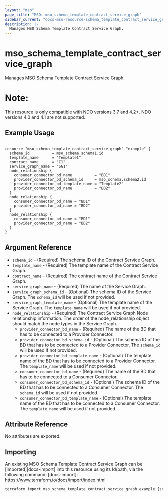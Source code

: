 ```yaml
---
layout: "mso"
page_title: "MSO: mso_schema_template_contract_service_graph"
sidebar_current: "docs-mso-resource-schema_template_contract_service_graph"
description: |-
  Manages MSO Schema Template Contract Service Graph.
---
```


# mso_schema_template_contract_service_graph #

Manages MSO Schema Template Contract Service Graph.

# Note: #
This resource is only compatible with NDO versions 3.7 and 4.2+. NDO versions 4.0 and 4.1 are not supported.

## Example Usage ##

```hcl

resource "mso_schema_template_contract_service_graph" "example" {
  schema_id          = mso_schema.schema1.id
  template_name      = "Template1"
  contract_name      = "C1"
  service_graph_name = "SG1"
  node_relationship {
    consumer_connector_bd_name          = "BD1"
    provider_connector_bd_schema_id     = mso_schema.schema2.id
    provider_connector_bd_template_name = "Template2"
    provider_connector_bd_name          = "BD2"
  }
  node_relationship {
    consumer_connector_bd_name = "BD1"
    provider_connector_bd_name = "BD2"
  }
  node_relationship {
    consumer_connector_bd_name = "BD1"
    provider_connector_bd_name = "BD2"
  }
}

```

## Argument Reference ##
* `schema_id` - (Required) The schema ID of the Contract Service Graph.
* `template_name` - (Required) The template name of the Contract Service Graph.
* `contract_name` - (Required) The contract name of the Contract Service Graph.
* `service_graph_name` - (Required) The name of the Service Graph.
* `service_graph_schema_id` - (Optional) The schema ID of the Service Graph. The `schema_id` will be used if not provided.
* `service_graph_template_name` - (Optional) The template name of the Service Graph. The `template_name` will be used if not provided.
* `node_relationship` - (Required) The Contract Service Graph Node relationship information. The order of the node_relationship object should match the node types in the Service Graph.
  * `provider_connector_bd_name` - (Required) The name of the BD that has to be connected to a Provider Connector.
  * `provider_connector_bd_schema_id` - (Optional) The schema ID of the BD that has to be connected to a Provider Connector. The `schema_id` will be used if not provided.
  * `provider_connector_bd_template_name` - (Optional) The template name of the BD that has to be connected to a Provider Connector. The `template_name` will be used if not provided.
  * `consumer_connector_bd_name` - (Required) The name of the BD that has to be connected to a Consumer Connector.
  * `consumer_connector_bd_schema_id` - (Optional) The schema ID of the BD that has to be connected to a Consumer Connector. The `schema_id` will be used if not provided.
  * `consumer_connector_bd_template_name` - (Optional) The template name of the BD that has to be connected to a Consumer Connector. The `template_name` will be used if not provided.

## Attribute Reference ##

No attributes are exported.

## Importing ##

An existing MSO Schema Template Contract Service Graph can be [imported][docs-import] into this resource using its Id/path, via the following command: [docs-import]: <https://www.terraform.io/docs/import/index.html>

```bash
terraform import mso_schema_template_contract_service_graph.example {schema_id}/templates/{template_name}/contracts/{contract_name}
```